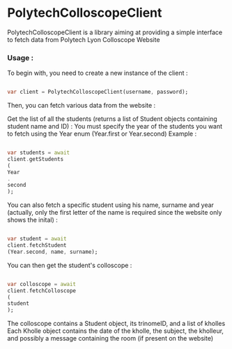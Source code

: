 # PolytechColloscopeClient

PolytechColloscopeClient is a library aiming at providing a simple interface to fetch data from Polytech Lyon Colloscope
Website

### Usage :

To begin with, you need to create a new instance of the client :

```Dart

var client = PolytechColloscopeClient(username, password);
```

Then, you can fetch various data from the website :

Get the list of all the students (returns a list of Student objects containing student name and ID) :
You must specify the year of the students you want to fetch using the Year enum (Year.first or Year.second)
Example :

```Dart

var students = await
client.getStudents
(
Year
.
second
);
```

You can also fetch a specific student using his name, surname and year (actually, only the first letter of the name is
required since the website only shows the inital) :

```Dart

var student = await
client.fetchStudent
(Year.second, name, surname);
```

You can then get the student's colloscope :

```Dart

var colloscope = await
client.fetchColloscope
(
student
);
```

The colloscope contains a Student object, its trinomeID, and a list of kholles
Each Kholle object contains the date of the kholle, the subject, the kholleur, and possibly a message containing the
room (if present on the website)


